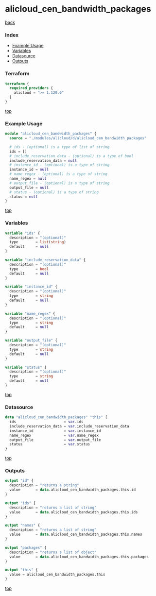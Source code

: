 # alicloud_cen_bandwidth_packages

[back](../alicloud.md)

### Index

- [Example Usage](#example-usage)
- [Variables](#variables)
- [Datasource](#datasource)
- [Outputs](#outputs)

### Terraform

```terraform
terraform {
  required_providers {
    alicloud = ">= 1.120.0"
  }
}
```

[top](#index)

### Example Usage

```terraform
module "alicloud_cen_bandwidth_packages" {
  source = "./modules/alicloud/d/alicloud_cen_bandwidth_packages"

  # ids - (optional) is a type of list of string
  ids = []
  # include_reservation_data - (optional) is a type of bool
  include_reservation_data = null
  # instance_id - (optional) is a type of string
  instance_id = null
  # name_regex - (optional) is a type of string
  name_regex = null
  # output_file - (optional) is a type of string
  output_file = null
  # status - (optional) is a type of string
  status = null
}
```

[top](#index)

### Variables

```terraform
variable "ids" {
  description = "(optional)"
  type        = list(string)
  default     = null
}

variable "include_reservation_data" {
  description = "(optional)"
  type        = bool
  default     = null
}

variable "instance_id" {
  description = "(optional)"
  type        = string
  default     = null
}

variable "name_regex" {
  description = "(optional)"
  type        = string
  default     = null
}

variable "output_file" {
  description = "(optional)"
  type        = string
  default     = null
}

variable "status" {
  description = "(optional)"
  type        = string
  default     = null
}
```

[top](#index)

### Datasource

```terraform
data "alicloud_cen_bandwidth_packages" "this" {
  ids                      = var.ids
  include_reservation_data = var.include_reservation_data
  instance_id              = var.instance_id
  name_regex               = var.name_regex
  output_file              = var.output_file
  status                   = var.status
}
```

[top](#index)

### Outputs

```terraform
output "id" {
  description = "returns a string"
  value       = data.alicloud_cen_bandwidth_packages.this.id
}

output "ids" {
  description = "returns a list of string"
  value       = data.alicloud_cen_bandwidth_packages.this.ids
}

output "names" {
  description = "returns a list of string"
  value       = data.alicloud_cen_bandwidth_packages.this.names
}

output "packages" {
  description = "returns a list of object"
  value       = data.alicloud_cen_bandwidth_packages.this.packages
}

output "this" {
  value = alicloud_cen_bandwidth_packages.this
}
```

[top](#index)
